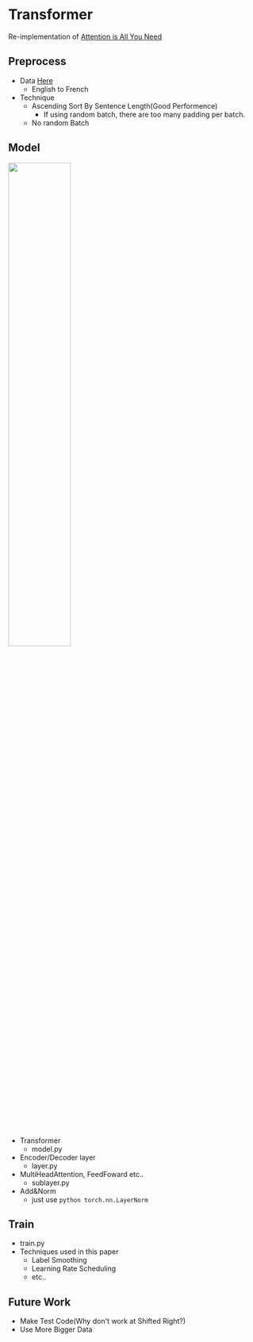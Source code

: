 # Transformer
Re-implementation of [Attention is All You Need](https://arxiv.org/abs/1706.03762)

## Preprocess

- Data [Here](http://www.statmt.org/europarl/v7/fr-en.tgz)
  - English to French
- Technique
    - Ascending Sort By Sentence Length(Good Performence)
        - If using random batch, there are too many padding per batch.
    - No random Batch

## Model
<img src="https://user-images.githubusercontent.com/38184045/72739494-12f8c980-3be7-11ea-874f-b4df6feb52cc.png" width="50%" height="50%"></img>

- Transformer
  - model.py
- Encoder/Decoder layer
  - layer.py
- MultiHeadAttention, FeedFoward etc..
  - sublayer.py
- Add&Norm 
  - just use ```python torch.nn.LayerNorm ```
  
## Train

- train.py
- Techniques used in this paper
    - Label Smoothing
    - Learning Rate Scheduling
    - etc..

## Future Work

- Make Test Code(Why don't work at Shifted Right?)
- Use More Bigger Data